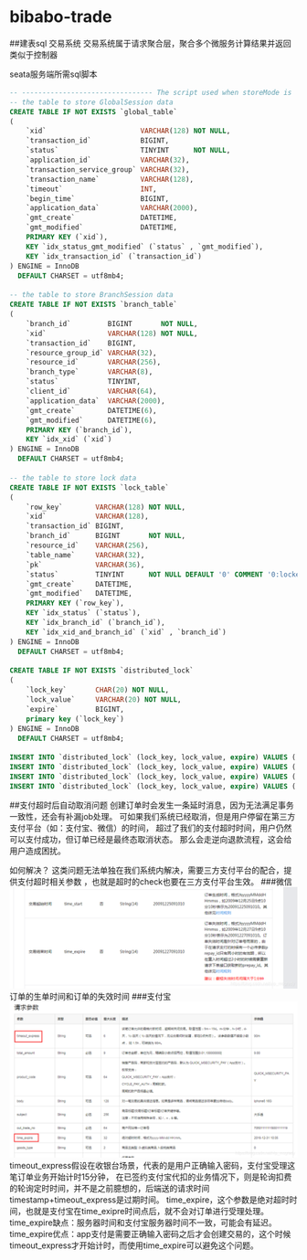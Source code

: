 # bibabo-trade
##建表sql
交易系统
交易系统属于请求聚合层，聚合多个微服务计算结果并返回
类似于控制器


seata服务端所需sql脚本
```sql
-- -------------------------------- The script used when storeMode is 'db' --------------------------------
-- the table to store GlobalSession data
CREATE TABLE IF NOT EXISTS `global_table`
(
    `xid`                       VARCHAR(128) NOT NULL,
    `transaction_id`            BIGINT,
    `status`                    TINYINT      NOT NULL,
    `application_id`            VARCHAR(32),
    `transaction_service_group` VARCHAR(32),
    `transaction_name`          VARCHAR(128),
    `timeout`                   INT,
    `begin_time`                BIGINT,
    `application_data`          VARCHAR(2000),
    `gmt_create`                DATETIME,
    `gmt_modified`              DATETIME,
    PRIMARY KEY (`xid`),
    KEY `idx_status_gmt_modified` (`status` , `gmt_modified`),
    KEY `idx_transaction_id` (`transaction_id`)
) ENGINE = InnoDB
  DEFAULT CHARSET = utf8mb4;

-- the table to store BranchSession data
CREATE TABLE IF NOT EXISTS `branch_table`
(
    `branch_id`         BIGINT       NOT NULL,
    `xid`               VARCHAR(128) NOT NULL,
    `transaction_id`    BIGINT,
    `resource_group_id` VARCHAR(32),
    `resource_id`       VARCHAR(256),
    `branch_type`       VARCHAR(8),
    `status`            TINYINT,
    `client_id`         VARCHAR(64),
    `application_data`  VARCHAR(2000),
    `gmt_create`        DATETIME(6),
    `gmt_modified`      DATETIME(6),
    PRIMARY KEY (`branch_id`),
    KEY `idx_xid` (`xid`)
) ENGINE = InnoDB
  DEFAULT CHARSET = utf8mb4;

-- the table to store lock data
CREATE TABLE IF NOT EXISTS `lock_table`
(
    `row_key`        VARCHAR(128) NOT NULL,
    `xid`            VARCHAR(128),
    `transaction_id` BIGINT,
    `branch_id`      BIGINT       NOT NULL,
    `resource_id`    VARCHAR(256),
    `table_name`     VARCHAR(32),
    `pk`             VARCHAR(36),
    `status`         TINYINT      NOT NULL DEFAULT '0' COMMENT '0:locked ,1:rollbacking',
    `gmt_create`     DATETIME,
    `gmt_modified`   DATETIME,
    PRIMARY KEY (`row_key`),
    KEY `idx_status` (`status`),
    KEY `idx_branch_id` (`branch_id`),
    KEY `idx_xid_and_branch_id` (`xid` , `branch_id`)
) ENGINE = InnoDB
  DEFAULT CHARSET = utf8mb4;

CREATE TABLE IF NOT EXISTS `distributed_lock`
(
    `lock_key`       CHAR(20) NOT NULL,
    `lock_value`     VARCHAR(20) NOT NULL,
    `expire`         BIGINT,
    primary key (`lock_key`)
) ENGINE = InnoDB
  DEFAULT CHARSET = utf8mb4;

INSERT INTO `distributed_lock` (lock_key, lock_value, expire) VALUES ('AsyncCommitting', ' ', 0);
INSERT INTO `distributed_lock` (lock_key, lock_value, expire) VALUES ('RetryCommitting', ' ', 0);
INSERT INTO `distributed_lock` (lock_key, lock_value, expire) VALUES ('RetryRollbacking', ' ', 0);
INSERT INTO `distributed_lock` (lock_key, lock_value, expire) VALUES ('TxTimeoutCheck', ' ', 0);
```

##支付超时后自动取消问题
创建订单时会发生一条延时消息，因为无法满足事务一致性，还会有补漏job处理。
可如果我们系统已经取消，但是用户停留在第三方支付平台（如：支付宝、微信）的时间，
超过了我们的支付超时时间，用户仍然可以支付成功，但订单已经是最终态取消状态。
那么会走逆向退款流程，这会给用户造成困扰。

如何解决？
这类问题无法单独在我们系统内解决，需要三方支付平台的配合，提供支付超时相关参数
，也就是超时的check也要在三方支付平台生效。
###微信
![WxPay](WxPay.png)
订单的生单时间和订单的失效时间
###支付宝
![AliPay](AliPay.png)
timeout_express假设在收银台场景，代表的是用户正确输入密码，支付宝受理这笔订单业务开始计时15分钟，
在已签约支付宝代扣的业务情况下，则是轮询扣费的轮询定时时间，并不是之前臆想的，后端送的请求时间timestamp+timeout_express是过期时间。
time_expire，这个参数是绝对超时时间，也就是支付宝在time_exipre时间点后，就不会对订单进行受理处理。
time_expire缺点：服务器时间和支付宝服务器时间不一致，可能会有延迟。
time_expire优点：app支付是需要正确输入密码之后才会创建交易的，这个时候timeout_express才开始计时，而使用time_expire可以避免这个问题。